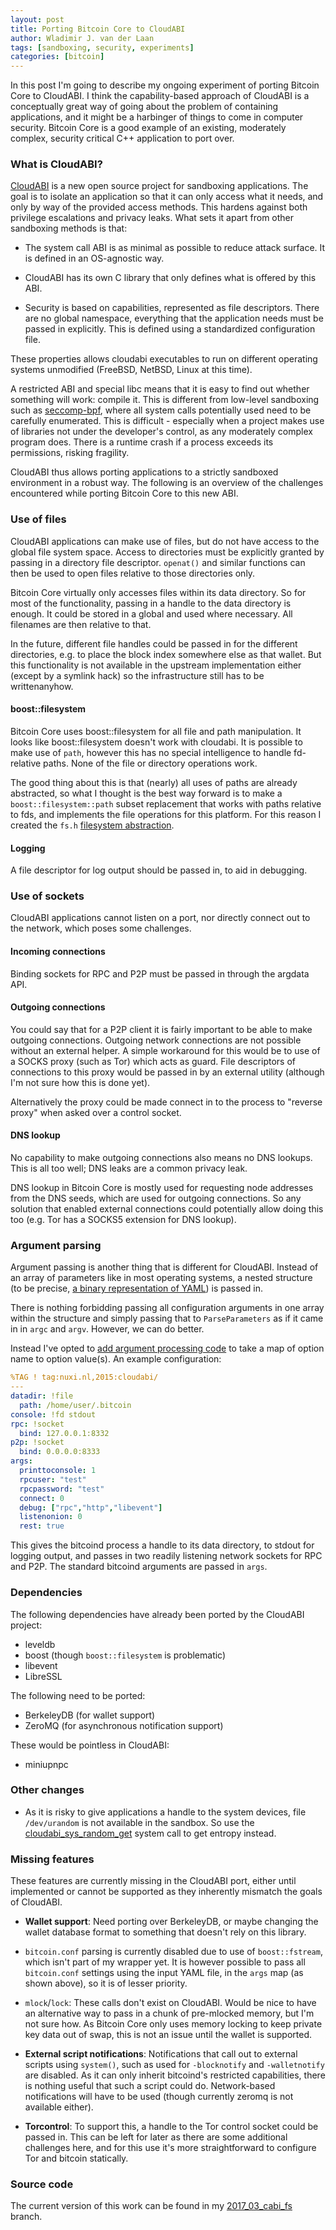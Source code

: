 ```yaml
---
layout: post
title: Porting Bitcoin Core to CloudABI
author: Wladimir J. van der Laan
tags: [sandboxing, security, experiments]
categories: [bitcoin]
---
```


In this post I'm going to describe my ongoing experiment of porting Bitcoin
Core to CloudABI. I think the capability-based approach of CloudABI is a
conceptually great way of going about the problem of containing applications,
and it might be a harbinger of things to come in computer security.
Bitcoin Core is a good example of an existing, moderately complex, security critical C++
application to port over.

### What is CloudABI?

[CloudABI](https://nuxi.nl/) is a new open source project for sandboxing applications. The goal is
to isolate an application so that it can only access what it
needs, and only by way of the provided access methods. This
hardens against both privilege escalations and privacy leaks.
What sets it apart from other sandboxing methods is that:

- The system call ABI is as minimal as possible to reduce
attack surface. It is defined in an OS-agnostic way.

- CloudABI has its own C library that only defines what is
offered by this ABI.

- Security is based on capabilities, represented as file
descriptors. There are no global namespace, everything that
the application needs must be passed in explicitly. This is
defined using a standardized configuration file.

These properties allows cloudabi executables to run on
different operating systems unmodified (FreeBSD, NetBSD, Linux
at this time).

A restricted ABI and special libc means that it is easy to
find out whether something will work: compile it. This is
different from low-level sandboxing such as [seccomp-bpf](https://en.wikipedia.org/wiki/Seccomp), where
all system calls potentially used need to be carefully
enumerated. This is difficult - especially when a project
makes use of libraries not under the developer's control, as
any moderately complex program does. There is a runtime crash
if a process exceeds its permissions, risking fragility.

CloudABI thus allows porting applications to a strictly
sandboxed environment in a robust way. The following is an
overview of the challenges encountered while porting Bitcoin
Core to this new ABI.

### Use of files

CloudABI applications can make use of files, but do not have
access to the global file system space. Access to directories
must be explicitly granted by passing in a directory file
descriptor. `openat()` and similar functions can then be used to
open files relative to those directories only.

Bitcoin Core virtually only accesses files within its data
directory. So for most of the functionality, passing in a
handle to the data directory is enough. It could be stored in
a global and used where necessary. All filenames are then
relative to that.

In the future, different file handles could be passed in for
the different directories, e.g. to place the block index
somewhere else as that wallet. But this functionality is not
available in the upstream implementation either (except by a
symlink hack) so the infrastructure still has to be writtenanyhow.

#### boost::filesystem

Bitcoin Core uses boost::filesystem for all file and path
manipulation. It looks like boost::filesystem doesn't work
with cloudabi. It is possible to make use of `path`, however
this has no special intelligence to handle fd-relative paths.
None of the file or directory operations work.

The good thing about this is that (nearly) all uses of paths
are already abstracted, so what I thought is the best way forward is to
make a `boost::filesystem::path` subset replacement that works
with paths relative to fds, and implements the file operations
for this platform. For this reason I created the `fs.h`
[filesystem abstraction](https://github.com/laanwj/bitcoin/blob/2017_03_cabi_fs/src/fs.h).

#### Logging

A file descriptor for log output should be passed in, to aid
in debugging.

### Use of sockets

CloudABI applications cannot listen on a port, nor directly connect out
to the network, which poses some challenges.

#### Incoming connections

Binding sockets for RPC and P2P must be passed in through the
argdata API.

#### Outgoing connections

You could say that for a P2P client it is fairly important to be able to make
outgoing connections. Outgoing network connections are not
possible without an external helper. A simple workaround for
this would be to use of a SOCKS proxy (such as Tor) which acts
as guard. File descriptors of connections to this proxy would
be passed in by an external utility (although I'm not sure how
this is done yet).

Alternatively the proxy could be made connect in to the
process to "reverse proxy" when asked over a control socket.

#### DNS lookup

No capability to make outgoing connections also means no DNS
lookups. This is all too well; DNS leaks are a common privacy leak.

DNS lookup in Bitcoin Core is mostly used for requesting node
addresses from the DNS seeds, which are used for outgoing
connections. So any solution that enabled external connections
could potentially allow doing this too (e.g. Tor has a SOCKS5
extension for DNS lookup).

### Argument parsing

Argument passing is another thing that is different for
CloudABI. Instead of an array of parameters like in most
operating systems, a nested structure (to be precise,
[a binary representation of YAML](https://github.com/NuxiNL/argdata#binary-encoding)) is passed in.

There is nothing forbidding passing all configuration
arguments in one array within the structure and simply passing
that to `ParseParameters` as if it came in in `argc` and `argv`. However, we can do better.

Instead I've opted to [add argument processing code](https://github.com/laanwj/bitcoin/blob/2017_03_cabi_fs/src/bitcoind.cpp#L237) to take a
map of option name to option value(s). An example configuration:

```yaml
%TAG ! tag:nuxi.nl,2015:cloudabi/
---
datadir: !file
  path: /home/user/.bitcoin
console: !fd stdout
rpc: !socket
  bind: 127.0.0.1:8332
p2p: !socket
  bind: 0.0.0.0:8333
args:
  printtoconsole: 1
  rpcuser: "test"
  rpcpassword: "test"
  connect: 0
  debug: ["rpc","http","libevent"]
  listenonion: 0
  rest: true
```

This gives the bitcoind process a handle to its data directory, to stdout for
logging output, and passes in two readily listening network sockets for RPC and
P2P. The standard bitcoind arguments are passed in `args`.

### Dependencies

The following dependencies have already been ported by the
CloudABI project:

- leveldb
- boost (though `boost::filesystem` is problematic)
- libevent
- LibreSSL

The following need to be ported:

- BerkeleyDB (for wallet support)
- ZeroMQ (for asynchronous notification support)

These would be pointless in CloudABI:

- miniupnpc

### Other changes

- As it is risky to give applications a handle to the
system devices, file `/dev/urandom` is not available in the
sandbox. So use the [cloudabi\_sys\_random\_get](https://nuxi.nl/cloudabi/#random_get) system call to get
entropy instead.

### Missing features

These features are currently missing in the CloudABI port,
either until implemented or cannot be supported as they
inherently mismatch the goals of CloudABI.

- **Wallet support**: Need porting over BerkeleyDB, or maybe changing
the wallet database format to something that doesn't rely on this
library.

- `bitcoin.conf` parsing is currently disabled due to use of
`boost::fstream`, which isn't part of my wrapper yet. It is
however possible to pass all `bitcoin.conf` settings using the
input YAML file, in the `args` map (as shown above), so it is of
lesser priority.

- `mlock`/`lock`: These calls don't exist on CloudABI. Would be
nice to have an alternative way to pass in a chunk of pre-mlocked memory,
but I'm not sure how. As Bitcoin Core only uses memory locking
to keep private key data out of swap, this is not an issue
until the wallet is supported.

- **External script notifications**: Notifications that call out
to external scripts using `system()`, such as used for `-blocknotify` and `-walletnotify` are disabled. As it can only
inherit bitcoind's restricted capabilities, there is nothing
useful that such a script could do. Network-based
notifications will have to be used (though currently zeromq is
not available either).

- **Torcontrol**: To support this, a handle to the Tor control socket could be
passed in. This can be left for later as there are some
additional challenges here, and for this use it's more
straightforward to configure Tor and bitcoin statically.

### Source code

The current version of this work can be found in my
[2017\_03\_cabi\_fs](https://github.com/laanwj/bitcoin/tree/2017_03_cabi_fs) branch.

